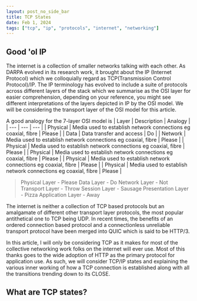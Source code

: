 ```yaml
---
layout: post_no_side_bar
title: TCP States
date: Feb 1, 2024
tags: ["tcp", "ip", "protocols", "internet", "networking"]
---
```


## Good 'ol IP
The internet is a collection of smaller networks talking with each other. As DARPA evolved in its research work, it brought about the IP (Internet Protocol) which we colloquially regard
as TCP(Transmission Control Protocol)/IP. The IP terminology has evolved to include a suite of protocols across different layers of the stack which we summarise as the OSI layer for easier
comprehension, depending on your reference, you might see different interpretations of the layers depicted in IP by the OSI model. We will be considering the transport layer of the OSI model 
for this article.

A good analogy for the 7-layer OSI model is
| Layer  | Description | Analogy |
| --- | --- | --- |
| Physical | Media used to establish network connections eg coaxial, fibre | Please |
| Data  | Data transfer and access | Do |
| Network | Media used to establish network connections eg coaxial, fibre | Please |
| Physical | Media used to establish network connections eg coaxial, fibre | Please |
| Physical | Media used to establish network connections eg coaxial, fibre | Please |
| Physical | Media used to establish network connections eg coaxial, fibre | Please |
| Physical | Media used to establish network connections eg coaxial, fibre | Please |

> Physical Layer - Please
> Data Layer    - Do
> Network Layer - Not
> Transport Layer - Throw
> Session Layer - Sausage 
> Presentation Layer - Pizza
> Application Layer - Away

The internet is neither a collection of TCP based protocols but an amalgamate of different other transport layer protocols, the most popular antithetical one to TCP being UDP.
In recent times, the benefits of an ordered connection based protocol and a connectionless unreliable transport protocol have been merged into QUIC which is said to be HTTP/3.

In this article, I will only be considering TCP as it makes for most of the collective networking work folks on the internet will ever use. Most of this thanks goes
to the wide adoption of HTTP as the primary protocol for application use. As such, we will consider TCP/IP states and explaining the various inner working of how a 
TCP connection is established along with all the transitions trending down to its CLOSE. 


## What are TCP states?